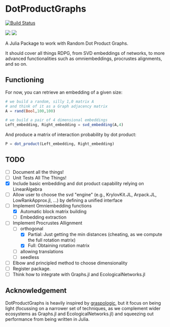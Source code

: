 # DotProductGraphs

[![Build Status](https://github.com/gvdr/DotProductGraphs.jl/actions/workflows/CI.yml/badge.svg?branch=main)](https://github.com/gvdr/DotProductGraphs.jl/actions/workflows/CI.yml?query=branch%3Amain)

[![](https://img.shields.io/badge/docs-stable-blue.svg)](https://gvdr.github.io/DotProductGraphs.jl/stable)
[![](https://img.shields.io/badge/docs-dev-blue.svg)](https://gvdr.github.io/DotProductGraphs.jl/dev)

A Julia Package to work with Random Dot Product Graphs.

It should cover all things RDPG, from SVD embeddings of networks, to more advanced functionalities such as omniembeddings, procrustes alignments, and so on.

## Functioning

For now, you can retrieve an embedding of a given size:

```julia
# we build a random, silly 1,0 matrix A
# and think of it as a Graph adjacency matrix
A = rand(Bool,100,100)

# we build a pair of 4 dimensional embeddings
Left_embedding, Right_embedding = svd_embedding(A,4)
```

And produce a matrix of interaction probability by dot product:

```julia
P = dot_product(Left_embedding, Right_embedding)
```

## TODO

- [ ] Document all the things!
- [ ] Unit Tests All The Things!
- [x] Include basic embedding and dot product capability relying on LinearAlgebra
- [ ] Allow user to choose the svd "engine" (e.g., KrylovKit.JL, Arpack.JL, LowRankApprox.jl, ...) by defining a unified interface
- [ ] Implement Omniembedding functions
    - [x] Automatic block matrix building
    - [ ] Embedding extraction
- [ ] Implement Procrustes Allignment
    - [ ] orthogonal
        - [x] Partial: Just getting the min distances (cheating, as we compute the full rotation matrix)
        - [x] Full: Obtaining rotation matrix
    - [ ] allowing translations
    - [ ] seedless
- [ ] Elbow and principled method to choose dimensionality
- [ ] Register package.
- [ ] Think how to integrate with Graphs.jl and EcologicalNetworks.jl

## Acknowledgement

DotProductGraphs is heavily inspired by [graspologic](https://microsoft.github.io/graspologic), but it focus on being light (focussing on a narrower set of techniques, as we complement wider ecosystems as Graphs.jl and EcologicalNetworks.jl) and squeezing out performance from being written in Julia.
